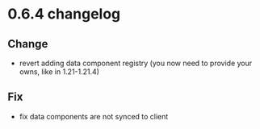 # 0.6.4 changelog

## Change
- revert adding data component registry (you now need to provide your owns, like in 1.21-1.21.4)

## Fix
- fix data components are not synced to client